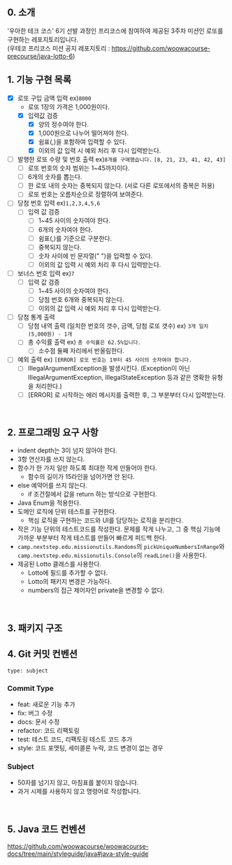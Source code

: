 ## 0. 소개
'우아한 테크 코스' 6기 선발 과정인 프리코스에 참여하여 제공된 3주차 미션인 로또를 구현하는 레포지토리입니다.   
(우테코 프리코스 미션 공지 레포지토리 : https://github.com/woowacourse-precourse/java-lotto-6)
</br>

## 1. 기능 구현 목록
- [x] 로또 구입 금액 입력 ex)`8000`
  - 로또 1장의 가격은 1,000원이다.
  - [x] 입력값 검증
    - [x] 양의 정수여야 한다.
    - [x] 1,000원으로 나누어 떨어져야 한다.
    - [x] 쉼표(,)을 포함하여 입력할 수 있다. 
    - [x] 이외의 값 입력 시 예외 처리 후 다시 입력받는다.
- [ ] 발행한 로또 수량 및 번호 출력 ex)`8개를 구매했습니다.` `[8, 21, 23, 41, 42, 43]`
  - [ ] 로또 번호의 숫자 범위는 1~45까지이다.
  - [ ] 6개의 숫자를 뽑는다.
  - [ ] 한 로또 내의 숫자는 중복되지 않는다. (서로 다른 로또에서의 중복은 허용) 
  - [ ] 로또 번호는 오름차순으로 정렬하여 보여준다.
- [ ] 당첨 번호 입력 ex)`1,2,3,4,5,6`
  - [ ] 입력 값 검증
    - [ ] 1~45 사이의 숫자여야 한다.
    - [ ] 6개의 숫자여야 한다.
    - [ ] 쉼표(,)를 기준으로 구분한다.
    - [ ] 중복되지 않는다.
    - [ ] 숫자 사이에 빈 문자열(" ")을 입력할 수 있다. 
    - [ ] 이외의 값 입력 시 예외 처리 후 다시 입력받는다.
- [ ] 보너스 번호 입력 ex)`7`
  - [ ] 입력 값 검증
    - [ ] 1~45 사이의 숫자여야 한다. 
    - [ ] 당첨 번호 6개와 중복되지 않는다.  
    - [ ] 이외의 값 입력 시 예외 처리 후 다시 입력받는다.
- [ ] 당첨 통계 출력
  - [ ] 당첨 내역 출력 (일치한 번호의 갯수, 금액, 당첨 로또 갯수) ex) `3개 일치 (5,000원) - 1개` 
  - [ ] 총 수익률 출력 ex) `총 수익률은 62.5%입니다.`
    - [ ] 소수점 둘째 자리에서 반올림한다. 
- [ ] 예외 출력 ex) `[ERROR] 로또 번호는 1부터 45 사이의 숫자여야 합니다.`
  - [ ] IllegalArgumentException을 발생시킨다. (Exception이 아닌 IllegalArgumentException, IllegalStateException 등과 같은 명확한 유형을 처리한다.)
  - [ ] [ERROR] 로 시작하는 에러 메시지를 출력한 후, 그 부분부터 다시 입력받는다.    
</br>

## 2. 프로그래밍 요구 사항
- indent depth는 3이 넘지 않아야 한다. 
- 3항 연산자를 쓰지 않는다.
- 함수가 한 가지 일만 하도록 최대한 작게 만들어야 한다.
  - 함수의 길이가 15라인을 넘어가면 안 된다.
- else 예약어를 쓰지 않는다.
  -  if 조건절에서 값을 return 하는 방식으로 구현한다.
- Java Enum을 적용한다. 
- 도메인 로직에 단위 테스트를 구현한다.
  - 핵심 로직을 구현하는 코드와 UI를 담당하는 로직을 분리한다.
- 작은 기능 단위의 테스트코드를 작성한다. 문제를 작게 나누고, 그 중 핵심 기능에 가까운 부분부터 작게 테스트를 만들어 빠르게 피드백 한다. 
- `camp.nextstep.edu.missionutils.Randoms`의 `pickUniqueNumbersInRange`와 `camp.nextstep.edu.missionutils.Console`의 `readLine()`을 사용한다.
- 제공된 Lotto 클래스를 사용한다.
  - Lotto에 필드를 추가할 수 없다.
  - Lotto의 패키지 변경은 가능하다.
  - numbers의 접근 제어자인 private을 변경할 수 없다.   
</br>

## 3. 패키지 구조

## 4. Git 커밋 컨벤션
```
type: subject
```

### Commit Type
* feat: 새로운 기능 추가 
* fix: 버그 수정 
* docs: 문서 수정 
* refactor: 코드 리팩토링
* test: 테스트 코드, 리팩토링 테스트 코드 추가 
* style: 코드 포맷팅, 세미콜론 누락, 코드 변경이 없는 경우

### Subject
* 50자를 넘기지 않고, 마침표를 붙이지 않습니다. 
* 과거 시제를 사용하지 않고 명령어로 작성합니다.   
</br>

## 5. Java 코드 컨벤션
https://github.com/woowacourse/woowacourse-docs/tree/main/styleguide/java#java-style-guide